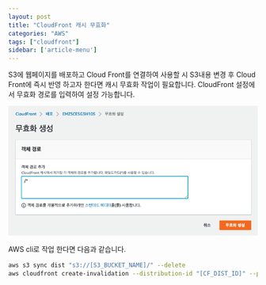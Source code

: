 ```yaml
---
layout: post
title: "CloudFront 캐시 무효화"
categories: "AWS"
tags: ["cloudfront"]
sidebar: ['article-menu']
---
```


S3에 웹페이지를 배포하고 Cloud Front를 연결하여 사용할 시 S3내용 변경 후 Cloud Front에 즉시 반영 하고자 한다면 캐시 무효화 작업이 필요합니다.
CloudFront 설정에서 무효화 경로를 입력하여 설정 가능합니다.

<img class="post_img" src="/assets/images/posts/cloudfront.png">


AWS cli로 작업 한다면 다음과 같습니다.

``` bash
aws s3 sync dist "s3://[S3_BUCKET_NAME]/" --delete
aws cloudfront create-invalidation --distribution-id "[CF_DIST_ID]" --path /\*
```